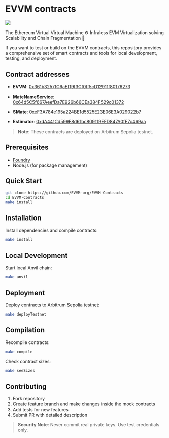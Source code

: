 # EVVM contracts

![](https://github.com/user-attachments/assets/08d995ee-7512-42e4-a26c-0d62d2e8e0bf)


The Ethereum Virtual Virtual Machine ⚙️ Infraless EVM Virtualization solving Scalability and Chain Fragmentation 🔧

If you want to test or build on the EVVM contracts, this repository provides a comprehensive set of smart contracts and tools for local development, testing, and deployment.

## Contract addresses

- **EVVM**: [0x361b3257fC6aEf19f3Cf0ff5cD12911f80176273](https://sepolia.arbiscan.io/address/0x361b3257fc6aef19f3cf0ff5cd12911f80176273#code)

- **MateNameService**: [0x64d5C5f667AeefDa7E926b66CEa384F529c01372](https://sepolia.arbiscan.io/address/0x64d5c5f667aeefda7e926b66cea384f529c01372#code)

- **SMate**: [0xeF3A784e195a224BE1d5525E23E06E3A029022b7](https://sepolia.arbiscan.io/address/0xef3a784e195a224be1d5525e23e06e3a029022b7#code)

- **Estimator**: [0xdA441Cd599F8d61bc809119EED847A0fE7c469aa](https://sepolia.arbiscan.io/address/0xda441cd599f8d61bc809119eed847a0fe7c469aa#code)

> **Note**: These contracts are deployed on Arbitrum Sepolia testnet.



## Prerequisites

- [Foundry](https://getfoundry.sh/)
- Node.js (for package management)

## Quick Start

```bash
git clone https://github.com/EVVM-org/EVVM-Contracts
cd EVVM-Contracts
make install
```

## Installation

Install dependencies and compile contracts:
```bash
make install
```

## Local Development

Start local Anvil chain:
```bash
make anvil
```

## Deployment

Deploy contracts to Arbitrum Sepolia testnet:
```bash
make deployTestnet
```

## Compilation

Recompile contracts:
```bash
make compile
```

Check contract sizes:
```bash
make seeSizes
```

## Contributing

1. Fork repository
2. Create feature branch and make changes inside the mock contracts
3. Add tests for new features
4. Submit PR with detailed description

> **Security Note**: Never commit real private keys. Use test credentials only.

